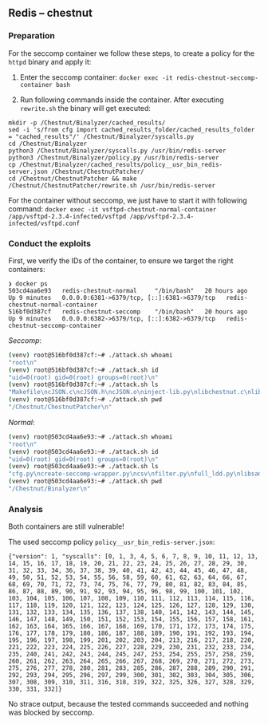 ## Redis – chestnut

### Preparation

For the seccomp container we follow these steps, to create a policy for the `httpd` binary and apply it:

1. Enter the seccomp container:
   `docker exec -it redis-chestnut-seccomp-container bash`

2. Run following commands inside the container. After executing `rewrite.sh` the binary will get executed:

```
mkdir -p /Chestnut/Binalyzer/cached_results/
sed -i 's/from cfg import cached_results_folder/cached_results_folder = "cached_results"/' /Chestnut/Binalyzer/syscalls.py
cd /Chestnut/Binalyzer
python3 /Chestnut/Binalyzer/syscalls.py /usr/bin/redis-server
python3 /Chestnut/Binalyzer/policy.py /usr/bin/redis-server
cp /Chestnut/Binalyzer/cached_results/policy__usr_bin_redis-server.json /Chestnut/ChestnutPatcher/
cd /Chestnut/ChestnutPatcher && make
/Chestnut/ChestnutPatcher/rewrite.sh /usr/bin/redis-server
```

For the container without seccomp, we just have to start it with following command:
`docker exec -it vsftpd-chestnut-normal-container /app/vsftpd-2.3.4-infected/vsftpd /app/vsftpd-2.3.4-infected/vsftpd.conf`

### Conduct the exploits

First, we verify the IDs of the container, to ensure we target the right containers:

```
❯ docker ps
503cd4aa6e93   redis-chestnut-normal     "/bin/bash"   20 hours ago    Up 9 minutes   0.0.0.0:6381->6379/tcp, [::]:6381->6379/tcp   redis-chestnut-normal-container
516bf0d387cf   redis-chestnut-seccomp    "/bin/bash"   20 hours ago    Up 9 minutes   0.0.0.0:6382->6379/tcp, [::]:6382->6379/tcp   redis-chestnut-seccomp-container
```

_Seccomp_:

```bash
(venv) root@516bf0d387cf:~# ./attack.sh whoami
"root\n"
(venv) root@516bf0d387cf:~# ./attack.sh id
"uid=0(root) gid=0(root) groups=0(root)\n"
(venv) root@516bf0d387cf:~# ./attack.sh ls
"Makefile\ncJSON.c\ncJSON.h\ncJSON.o\ninject-lib.py\nlibchestnut.c\nlibchestnut.o\nlibchestnut.so\npolicy__usr_bin_redis-server.json\nrequirements.txt\nrewrite.sh\nsample-target\nsample-target.c\n"
(venv) root@516bf0d387cf:~# ./attack.sh pwd
"/Chestnut/ChestnutPatcher\n"
```

_Normal_:

```bash
(venv) root@503cd4aa6e93:~# ./attack.sh whoami
"root\n"
(venv) root@503cd4aa6e93:~# ./attack.sh id
"uid=0(root) gid=0(root) groups=0(root)\n"
(venv) root@503cd4aa6e93:~# ./attack.sh ls
"cfg.py\ncreate-seccomp-wrapper.py\ncsv\nfilter.py\nfull_ldd.py\nlibsandboxing.so\npolicy.py\nrequirements.txt\nsymbols.py\nsyscalls.py\ntests\nvenv\nwhitelists\n"
(venv) root@503cd4aa6e93:~# ./attack.sh pwd
"/Chestnut/Binalyzer\n"
```

### Analysis

Both containers are still vulnerable!

The used seccomp policy `policy__usr_bin_redis-server.json`:

```
{"version": 1, "syscalls": [0, 1, 3, 4, 5, 6, 7, 8, 9, 10, 11, 12, 13, 14, 15, 16, 17, 18, 19, 20, 21, 22, 23, 24, 25, 26, 27, 28, 29, 30, 31, 32, 33, 34, 36, 37, 38, 39, 40, 41, 42, 43, 44, 45, 46, 47, 48, 49, 50, 51, 52, 53, 54, 55, 56, 58, 59, 60, 61, 62, 63, 64, 66, 67, 68, 69, 70, 71, 72, 73, 74, 75, 76, 77, 79, 80, 81, 82, 83, 84, 85, 86, 87, 88, 89, 90, 91, 92, 93, 94, 95, 96, 98, 99, 100, 101, 102, 103, 104, 105, 106, 107, 108, 109, 110, 111, 112, 113, 114, 115, 116, 117, 118, 119, 120, 121, 122, 123, 124, 125, 126, 127, 128, 129, 130, 131, 132, 133, 134, 135, 136, 137, 138, 140, 141, 142, 143, 144, 145, 146, 147, 148, 149, 150, 151, 152, 153, 154, 155, 156, 157, 158, 161, 162, 163, 164, 165, 166, 167, 168, 169, 170, 171, 172, 173, 174, 175, 176, 177, 178, 179, 180, 186, 187, 188, 189, 190, 191, 192, 193, 194, 195, 196, 197, 198, 199, 201, 202, 203, 204, 213, 216, 217, 218, 220, 221, 222, 223, 224, 225, 226, 227, 228, 229, 230, 231, 232, 233, 234, 235, 240, 241, 242, 243, 244, 245, 247, 253, 254, 255, 257, 258, 259, 260, 261, 262, 263, 264, 265, 266, 267, 268, 269, 270, 271, 272, 273, 275, 276, 277, 278, 280, 281, 283, 285, 286, 287, 288, 289, 290, 291, 292, 293, 294, 295, 296, 297, 299, 300, 301, 302, 303, 304, 305, 306, 307, 308, 309, 310, 311, 316, 318, 319, 322, 325, 326, 327, 328, 329, 330, 331, 332]}
```

No strace output, because the tested commands succeeded and nothing was blocked by seccomp.
